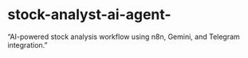 # stock-analyst-ai-agent-
“AI-powered stock analysis workflow using n8n, Gemini, and Telegram integration.”
